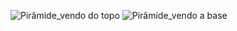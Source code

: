 ![Pirâmide_vendo do topo](https://github.com/user-attachments/assets/972b8104-aed3-4516-9407-aaebd04360ad)
![Pirâmide_vendo a base](https://github.com/user-attachments/assets/89ef8562-be6e-45be-ad4b-1a21c571d58e)
